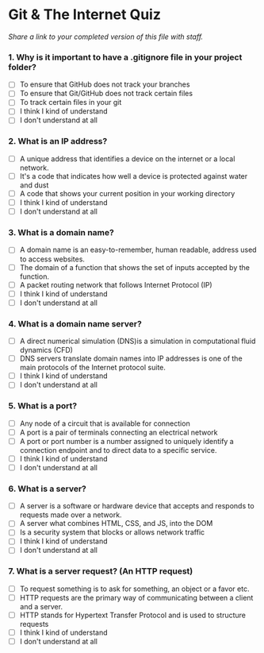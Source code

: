 # Git & The Internet Quiz

_Share a link to your completed version of this file with staff._

### 1. Why is it important to have a .gitignore file in your project folder?

- [ ] To ensure that GitHub does not track your branches
- [ ] To ensure that Git/GitHub does not track certain files
- [ ] To track certain files in your git
- [ ] I think I kind of understand
- [ ] I don't understand at all

### 2. What is an IP address?

- [ ] A unique address that identifies a device on the internet or a local network.
- [ ] It's a code that indicates how well a device is protected against water and dust
- [ ] A code that shows your current position in your working directory
- [ ] I think I kind of understand
- [ ] I don't understand at all

### 3. What is a domain name?

- [ ] A domain name is an easy-to-remember, human readable, address used to access websites.
- [ ] The domain of a function that shows the set of inputs accepted by the function.
- [ ] A packet routing network that follows Internet Protocol (IP)
- [ ] I think I kind of understand
- [ ] I don't understand at all

### 4. What is a domain name server?

- [ ] A direct numerical simulation (DNS)is a simulation in computational fluid dynamics (CFD)
- [ ] DNS servers translate domain names into IP addresses is one of the main protocols of the Internet protocol suite.
- [ ] I think I kind of understand
- [ ] I don't understand at all

### 5. What is a port?

- [ ] Any node of a circuit that is available for connection
- [ ] A port is a pair of terminals connecting an electrical network
- [ ] A port or port number is a number assigned to uniquely identify a connection endpoint and to direct data to a specific service.
- [ ] I think I kind of understand
- [ ] I don't understand at all

### 6. What is a server?

- [ ] A server is a software or hardware device that accepts and responds to requests made over a network.
- [ ] A server what combines HTML, CSS, and JS, into the DOM
- [ ] Is a security system that blocks or allows network traffic
- [ ] I think I kind of understand
- [ ] I don't understand at all

### 7. What is a server request? (An HTTP request)

- [ ] To request something is to ask for something, an object or a favor etc.
- [ ] HTTP requests are the primary way of communicating between a client and a server.
- [ ] HTTP stands for Hypertext Transfer Protocol and is used to structure requests
- [ ] I think I kind of understand
- [ ] I don't understand at all
